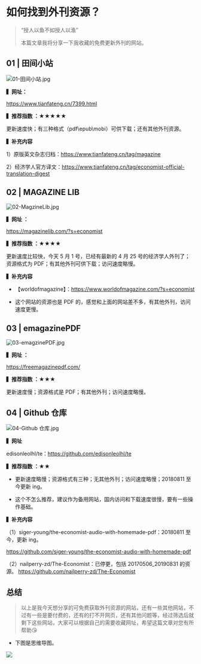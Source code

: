 # 如何找到外刊资源？

> “授人以鱼不如授人以渔”
>
> 本篇文章我将分享一下我收藏的免费更新外刊的网站。



## 01 | 田间小站

![01-田间小站.jpg](https://i.loli.net/2020/06/18/VRcjOPbov2D6zFI.jpg)



**▍网址：**

https://www.tianfateng.cn/7399.html

**▍推荐指数 ：★★★★★**

更新速度快；有三种格式（pdf\epub\mobi）可供下载；还有其他外刊资源。

**▍补充内容**

1）原版英文杂志归档：https://www.tianfateng.cn/tag/magazine

2）经济学人官方译文：https://www.tianfateng.cn/tag/economist-official-translation-digest



##  02 | MAGAZINE LIB

![02-MagzineLib.jpg](https://i.loli.net/2020/06/18/S6GvcxemEtrf8Ok.jpg)





**▍网址 ：**

https://magazinelib.com/?s=economist

**▍推荐指数 ：★★★★**

更新速度比较快，今天 5 月 1 号，已经有最新的 4 月 25 号的经济学人外刊了；资源格式为 PDF；有其他外刊可供下载；访问速度略慢。

**▍补充内容**

- 【worldofmagazine】：https://www.worldofmagazine.com/?s=economist

- 这个网站的资源也是 PDF 的，感觉和上面的网站差不多，有其他外刊，访问速度更慢。



## 03 | emagazinePDF

![03-emagzinePDF.jpg](https://i.loli.net/2020/06/18/PqCa1k5Swh3IQML.jpg)



**▍网址 ：**

https://freemagazinepdf.com/

**▍推荐指数 ：★★★**

更新速度慢；资源格式是 PDF；有其他外刊；访问速度略慢。



## 04 | Github 仓库

![04-Github 仓库.jpg](https://i.loli.net/2020/06/18/Ihz29s3ykKJHSlL.jpg)



**▍网址**

edisonleolhl/te：https://github.com/edisonleolhl/te

**▍推荐指数 ：★★**

- 更新速度略慢；资源格式有三种；无其他外刊；访问速度略慢；20180811 至今更新 ing。

- 这个不怎么推荐，建议作为备用网站，国内访问和下载速度很慢，要有一些操作基础。

**▍补充内容**

（1）siger-young/the-economist-audio-with-homemade-pdf：20180811 至今，更新 ing。

https://github.com/siger-young/the-economist-audio-with-homemade-pdf

（2）nailperry-zd/The-Economist：已停更，包括 20170506_20190831 的资源。 https://github.com/nailperry-zd/The-Economist



## 总结



> 以上是我今天想分享的可免费获取外刊资源的网站，还有一些其他网站，不过有一些是要付费的，还有的打不开网页，还有其他问题等，经过筛选后就剩下这些网站，大家可以根据自己的需要收藏网址，希望这篇文章对您有所帮助😘



- 下图是思维导图。

![](https://i.loli.net/2020/06/19/RiEHxGM824pgvkP.jpg)
